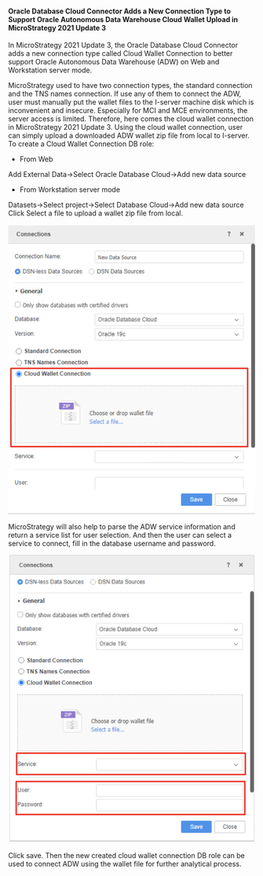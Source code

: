#### **Oracle Database Cloud Connector Adds a New Connection Type to Support Oracle Autonomous Data Warehouse Cloud Wallet Upload in MicroStrategy 2021 Update 3**



In MicroStrategy 2021 Update 3, the Oracle Database Cloud Connector adds a new connection type called Cloud Wallet Connection to better support Oracle Autonomous Data Warehouse (ADW) on Web and Workstation server mode.

MicroStrategy used to have two connection types, the standard connection and the TNS names connection. If use any of them to connect the ADW, user must manually put the wallet files to the I-server machine disk which is inconvenient and insecure. Especially for MCI and MCE environments, the server access is limited.
Therefore, here comes the cloud wallet connection in MicroStrategy 2021 Update 3. Using the cloud wallet connection, user can simply upload a downloaded ADW wallet zip file from local to I-server.
To create a Cloud Wallet Connection DB role:

- From Web

Add External Data->Select Oracle Database Cloud->Add new data source

- From Workstation server mode

Datasets->Select project->Select Database Cloud->Add new data source
Click Select a file to upload a wallet zip file from local.



![Picture11](./images/MSRTpic1.png)



MicroStrategy will also help to parse the ADW service information and return a service list for user selection.
And then the user can select a service to connect, fill in the database username and password.

![Picture21](./images/MSRTpic2.png)



Click save. Then the new created cloud wallet connection DB role can be used to connect ADW using the wallet file for further analytical process.